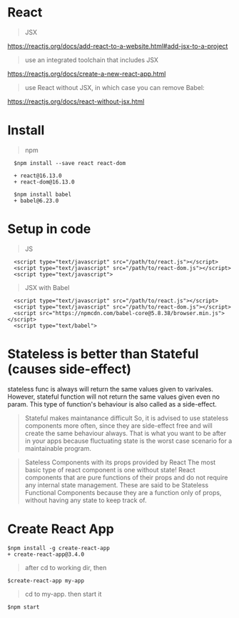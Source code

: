 # React

> JSX
  
  <https://reactjs.org/docs/add-react-to-a-website.html#add-jsx-to-a-project>

> use an integrated toolchain that includes JSX 
      
  <https://reactjs.org/docs/create-a-new-react-app.html>

> use React without JSX, in which case you can remove Babel:
      
  <https://reactjs.org/docs/react-without-jsx.html>
  
  # Install 
  
  > npm
  
      $npm install --save react react-dom 
      
      + react@16.13.0
      + react-dom@16.13.0
      
      $npm install babel
      + babel@6.23.0
  
  
  # Setup in code
  
  > JS
  
      <script type="text/javascript" src="/path/to/react.js"></script> 
      <script type="text/javascript" src="/path/to/react-dom.js"></script> 
      <script type="text/javascript">
      
  > JSX with Babel
  
      <script type="text/javascript" src="/path/to/react.js"></script>
      <script type="text/javascript" src="/path/to/react-dom.js"></script> 
      <script src="https://npmcdn.com/babel-core@5.8.38/browser.min.js"></script> 
      <script type="text/babel">
      
# Stateless is better than Stateful (causes side-effect)
>
stateless func is always will return the same values given to varivales.
However, stateful function will not return the same values given even no param. This type of function's behaviour is also called as a side-effect. 

> Stateful makes maintanance difficult
So, it is advised to use stateless components more often, since they are side-effect free and will create the same behaviour always. That is what you want to be after in your apps because fluctuating state is the worst case scenario for a maintainable program.

> Sateless Components with its props provided by React
The most basic type of react component is one without state!
React components that are pure functions of their props and do not require any internal state management. These are said to be Stateless Functional Components because they are a function only of props, without having any state to keep track of.

# Create React App

    $npm install -g create-react-app
    + create-react-app@3.4.0
    
> after cd to working dir, then

    $create-react-app my-app
    
> cd to my-app. then start it

    $npm start

